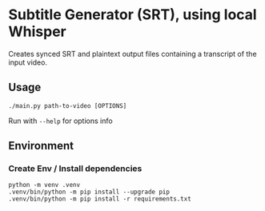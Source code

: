 # Subtitle Generator (SRT), using local Whisper

Creates synced SRT and plaintext output files containing a transcript of the input video.

## Usage

```
./main.py path-to-video [OPTIONS]
```

Run with `--help` for options info

## Environment

### Create Env / Install dependencies
```
python -m venv .venv
.venv/bin/python -m pip install --upgrade pip
.venv/bin/python -m pip install -r requirements.txt
```
